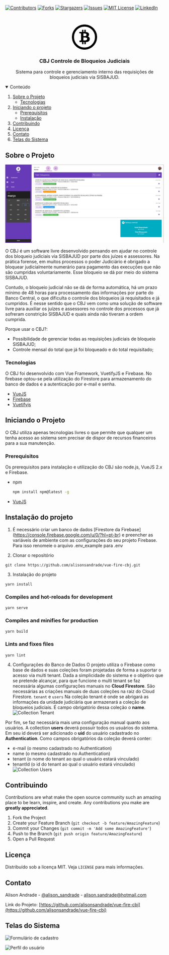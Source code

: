 [![Contributors][contributors-shield]][contributors-url]
[![Forks][forks-shield]][forks-url]
[![Stargazers][stars-shield]][stars-url]
[![Issues][issues-shield]][issues-url]
[![MIT License][license-shield]][license-url]
[![LinkedIn][linkedin-shield]][linkedin-url]


<!-- PROJECT LOGO -->
<br />
<p align="center">
  <a href="https://github.com/alisonsandrade/vue-fire-cbj">
    <img src="images/bitcoin.svg" alt="Logo" width="80" height="80">
  </a>

  <h3 align="center">CBJ Controle de Bloqueios Judiciais</h3>

  <p align="center">
    Sistema para controle e gerenciamento interno das requisições de bloqueios judiciais via SISBAJUD.    
  </p>
</p>



<!-- TABLE OF CONTENTS -->
<details open="open">
  <summary>Conteúdo</summary>
  <ol>
    <li>
      <a href="#sobre-o-projeto">Sobre o Projeto</a>
      <ul>
        <li><a href="#tecnologias">Tecnologias</a></li>
      </ul>
    </li>
    <li>
      <a href="#iniciado-o-projeto">Iniciando o projeto</a>
      <ul>
        <li><a href="#prerequisitos">Prerequisitos</a></li>
        <li><a href="#instalacao">Instalação</a></li>
      </ul>
    </li>    
    <li><a href="#contribuindo">Contribuindo</a></li>
    <li><a href="#licenca">Licença</a></li>
    <li><a href="#contato">Contato</a></li>
    <li><a href="#telas-do-sistema">Telas do Sistema</a></li>
  </ol>
</details>



<!-- ABOUT THE PROJECT -->
## Sobre o Projeto

![Screenshot do Projeto](https://github.com/alisonsandrade/vue-fire-cbj/blob/main/images/screenshot_dashboard.png)

O CBJ é um software livre desenvolvido pensando em ajudar no controle dos bloqueio judiciais via SISBAJUD por parte dos juízes e assessores. Na prática forense, em muitos processos o poder Judiciário é obrigado a bloquear judicialmente numerário para pagamento das execuções que não são cumpridas voluntariamente. Esse bloqueio se dá por meio do sistema SISBAJUD.

Contudo, o bloqueio judicial não se dá de forma automática, há um prazo mínimo de 48 horas para processamento das informações por parte do Banco Central, o que dificulta o controle dos bloqueios já requisitados e já cumpridos. 
É nesse sentido que o CBJ vem como uma solução de software livre para auxiliar os juízes e assessores no controle dos processos que já sofreram constrição SISBAJUD e quais ainda não tiveram a ordem cumprida.

Porque usar o CBJ?:
* Possibilidade de gerenciar todas as requisições judiciais de bloqueio SISBAJUD;
* Controle mensal do total que já foi bloqueado e do total requisitado;


### Tecnologias
O CBJ foi desenvolvido com Vue Framework, VuetifyJS e Firebase. No firebase optou-se pela utilização do Firestore para armazenamento do banco de dados e a autenticação por e-mail e senha.
* [VueJS](https://vuejs.org/)
* [Firebase](https://firebase.google.com/?hl=pt-br)
* [Vuetifyjs](https://vuetifyjs.com/en/)


<!-- GETTING STARTED -->
## Iniciando o Projeto
O CBJ utiliza apenas tecnologias livres o que permite que qualquer um tenha acesso ao sistema sem precisar de dispor de recursos financeiros para a sua manutenção.


### Prerequisitos
Os prerequisitos para instalação e utilização do CBJ são node.js, VueJS 2.x e Firebase.
* npm
  ```sh
  npm install npm@latest -g
  ```
* [VueJS](https://br.vuejs.org/v2/guide/installation.html)


## Instalação do projeto
1. É necessário criar um banco de dados [Firestore da Firebase] (https://console.firebase.google.com/u/0/?hl=pt-br) e preencher as variáveis de ambiente com as configurações do seu projeto Firebase. Para isso renomeie o arquivo .env_example para .env

2. Clonar o repositório
```
git clone https://github.com/alisonsandrade/vue-fire-cbj.git
```

3. Instalação do projeto
```
yarn install
```

### Compiles and hot-reloads for development
```
yarn serve
```

### Compiles and minifies for production
```
yarn build
```

### Lints and fixes files
```
yarn lint
```

4. Configurações do Banco de Dados
O projeto utiliza o Firebase como base de dados e suas coleções foram projetadas de forma a suportar o acesso via multi tenant. Dada a simplicidade do sistema e o objetivo que se pretende alcançar, para que funcione o multi tenant se faz necessária algumas configurações manuais no **Cloud Firestore**.
São necessárias as criações manuais de duas coleções na raiz do Cloud Firestore. 
```tenant``` e ```users```
Na coleção tenant é onde se abrigará as informações da unidade judiciária que armazenará a coleção de bloqueios judiciais. É campo obrigatório dessa coleção o **name**.
![Collection Tenant](images/collection-tenant.png)

Por fim, se faz necessária mais uma configuração manual quanto aos usuários. A collection **users** deverá possuir todos os usuários do sistema. Em seu id deverá ser adicionado o **uid** do usuário cadastrado no **Authentication**. Como campos obrigatórios da coleção deverá conter:
* e-mail (o mesmo cadastrado no Authentication)
* name (o mesmo cadastrado no Authentication)
* tenant (o nome do tenant ao qual o usuário estará vinculado)
* tenantId (o id do tenant ao qual o usuário estará vinculado)
![Collection Users](images/collection-users.png)



<!-- CONTRIBUTING -->
## Contribuindo

Contributions are what make the open source community such an amazing place to be learn, inspire, and create. Any contributions you make are **greatly appreciated**.

1. Fork the Project
2. Create your Feature Branch (`git checkout -b feature/AmazingFeature`)
3. Commit your Changes (`git commit -m 'Add some AmazingFeature'`)
4. Push to the Branch (`git push origin feature/AmazingFeature`)
5. Open a Pull Request



<!-- LICENSE -->
## Licença
Distribuído sob a licença MIT. Veja `LICENSE` para mais informações.



<!-- CONTACT -->
## Contato

Alison Andrade - [@alison_sandrade](https://twitter.com/alison_sandrade) - alison.sandrade@hotmail.com

Link do Projeto: [https://github.com/alisonsandrade/vue-fire-cbj](https://github.com/alisonsandrade/vue-fire-cbj)


<!-- TELAS DO SISTEMA -->
## Telas do Sistema
![Formulário de cadastro](images/form_cadastro.png)

![Perfil do usuário](https://github.com/alisonsandrade/vue-fire-cbj/blob/main/images/perfil.png)



<!-- MARKDOWN LINKS & IMAGES -->
<!-- https://www.markdownguide.org/basic-syntax/#reference-style-links -->
[contributors-shield]: https://img.shields.io/github/contributors/othneildrew/Best-README-Template.svg?style=for-the-badge
[contributors-url]: https://github.com/alisonsandrade/vue-fire-cbj/graphs/contributors
[forks-shield]: https://img.shields.io/github/forks/othneildrew/Best-README-Template.svg?style=for-the-badge
[forks-url]: https://github.com/alisonsandrade/vue-fire-cbj/network/members
[stars-shield]: https://img.shields.io/github/stars/othneildrew/Best-README-Template.svg?style=for-the-badge
[stars-url]: https://github.com/alisonsandrade/vue-fire-cbj/stargazers
[issues-shield]: https://img.shields.io/github/issues/othneildrew/Best-README-Template.svg?style=for-the-badge
[issues-url]: https://github.com/alisonsandrade/vue-fire-cbj/issues
[license-shield]: https://img.shields.io/github/license/othneildrew/Best-README-Template.svg?style=for-the-badge
[license-url]: https://github.com/alisonsandrade/vue-fire-cbj/blob/main/LICENSE
[linkedin-shield]: https://img.shields.io/badge/-LinkedIn-black.svg?style=for-the-badge&logo=linkedin&colorB=555
[linkedin-url]: https://linkedin.com/in/alisonsandrade
[product-screenshot]: images/screenshot.png

